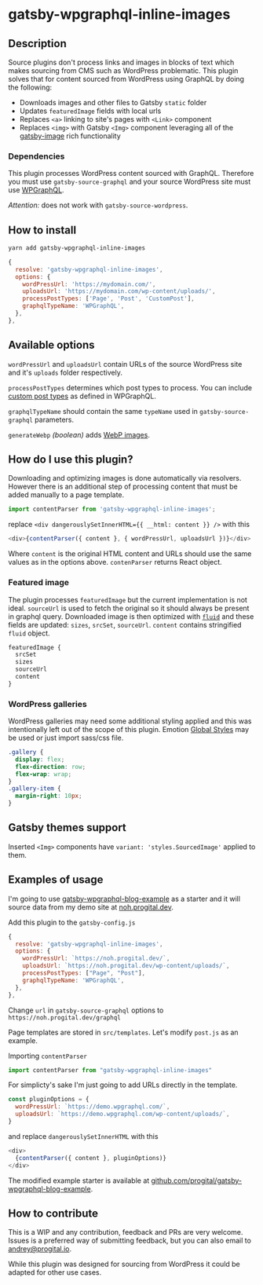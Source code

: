 # gatsby-wpgraphql-inline-images

## Description

Source plugins don't process links and images in blocks of text which makes sourcing from CMS such as WordPress problematic. This plugin solves that for content sourced from WordPress using GraphQL by doing the following:

- Downloads images and other files to Gatsby `static` folder
- Updates `featuredImage` fields with local urls
- Replaces `<a>` linking to site's pages with `<Link>` component
- Replaces `<img>` with Gatsby `<Img>` component leveraging all of the [gatsby-image](https://www.gatsbyjs.org/docs/using-gatsby-image/) rich functionality

### Dependencies

This plugin processes WordPress content sourced with GraphQL. Therefore you must use `gatsby-source-graphql` and your source WordPress site must use [WPGraphQL](https://github.com/wp-graphql/wp-graphql).

_Attention:_ does not work with `gatsby-source-wordpress`.

## How to install

```bash
yarn add gatsby-wpgraphql-inline-images
```

```javascript
{
  resolve: 'gatsby-wpgraphql-inline-images',
  options: {
    wordPressUrl: 'https://mydomain.com/',
    uploadsUrl: 'https://mydomain.com/wp-content/uploads/',
    processPostTypes: ['Page', 'Post', 'CustomPost'],
    graphqlTypeName: 'WPGraphQL',
  },
},
```

## Available options

`wordPressUrl` and `uploadsUrl` contain URLs of the source WordPress site and it's `uploads` folder respectively.

`processPostTypes` determines which post types to process. You can include [custom post types](https://docs.wpgraphql.com/getting-started/custom-post-types) as defined in WPGraphQL.

`graphqlTypeName` should contain the same `typeName` used in `gatsby-source-graphql` parameters.

`generateWebp` _(boolean)_ adds [WebP images](https://www.gatsbyjs.org/docs/gatsby-image/#about-withwebp).

## How do I use this plugin?

Downloading and optimizing images is done automatically via resolvers. However there is an additional step of processing content that must be added manually to a page template.

```javascript
import contentParser from 'gatsby-wpgraphql-inline-images';
```

replace `<div dangerouslySetInnerHTML={{ __html: content }} />` with this

```javascript
<div>{contentParser({ content }, { wordPressUrl, uploadsUrl })}</div>
```

Where `content` is the original HTML content and URLs should use the same values as in the options above. `contenParser` returns React object.

### Featured image

The plugin processes `featuredImage` but the current implementation is not ideal. `sourceUrl` is used to fetch the original so it should always be present in graphql query. Downloaded image is then optimized with [`fluid`](https://www.gatsbyjs.org/packages/gatsby-image/#fluid-queries) and these fields are updated: `sizes`, `srcSet`, `sourceUrl`. `content` contains stringified `fluid` object.

```javascript
featuredImage {
  srcSet
  sizes
  sourceUrl
  content
}
```

### WordPress galleries

WordPress galleries may need some additional styling applied and this was intentionally left out of the scope of this plugin. Emotion [Global Styles](https://emotion.sh/docs/globals) may be used or just import sass/css file.

```css
.gallery {
  display: flex;
  flex-direction: row;
  flex-wrap: wrap;
}
.gallery-item {
  margin-right: 10px;
}
```

## Gatsby themes support

Inserted `<Img>` components have `variant: 'styles.SourcedImage'` applied to them.

## Examples of usage

I'm going to use [gatsby-wpgraphql-blog-example](https://github.com/wp-graphql/gatsby-wpgraphql-blog-example) as a starter and it will source data from my demo site at [noh.progital.dev](https://noh.progital.dev/).

Add this plugin to the `gatsby-config.js`

```javascript
{
  resolve: 'gatsby-wpgraphql-inline-images',
  options: {
    wordPressUrl: `https://noh.progital.dev/`,
    uploadsUrl: `https://noh.progital.dev/wp-content/uploads/`,
    processPostTypes: ["Page", "Post"],
    graphqlTypeName: 'WPGraphQL',
  },
},
```

Change `url` in `gatsby-source-graphql` options to `https://noh.progital.dev/graphql`

Page templates are stored in `src/templates`. Let's modify `post.js` as an example. 

Importing `contentParser`
```javascript
import contentParser from "gatsby-wpgraphql-inline-images"
```

For simplicty's sake I'm just going to add URLs directly in the template.
```javascript
const pluginOptions = {
  wordPressUrl: `https://demo.wpgraphql.com/`,
  uploadsUrl: `https://demo.wpgraphql.com/wp-content/uploads/`,
}
```
and replace `dangerouslySetInnerHTML` with this
```javascript
<div>
  {contentParser({ content }, pluginOptions)}
</div>
```

The modified example starter is available at [github.com/progital/gatsby-wpgraphql-blog-example](https://github.com/progital/gatsby-wpgraphql-blog-example).

## How to contribute

This is a WIP and any contribution, feedback and PRs are very welcome. Issues is a preferred way of submitting feedback, but you can also email to [andrey@progital.io](mailto:andrey@progital.io).

While this plugin was designed for sourcing from WordPress it could be adapted for other use cases.
